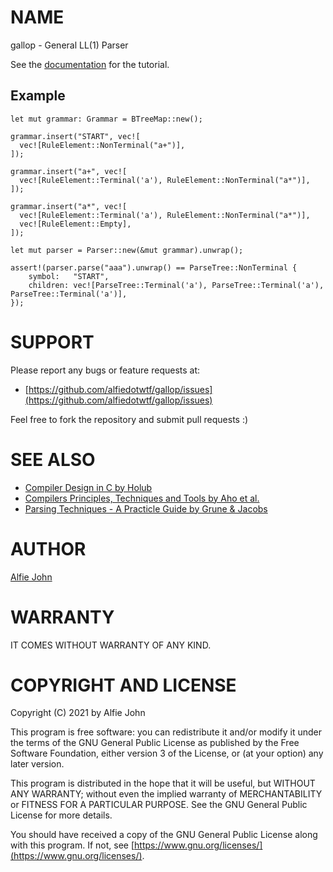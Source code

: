 # NAME

gallop - General LL(1) Parser

See the [documentation](https://docs.rs/gallop/) for the tutorial.

## Example

    let mut grammar: Grammar = BTreeMap::new();

    grammar.insert("START", vec![
      vec![RuleElement::NonTerminal("a+")],
    ]);

    grammar.insert("a+", vec![
      vec![RuleElement::Terminal('a'), RuleElement::NonTerminal("a*")],
    ]);

    grammar.insert("a*", vec![
      vec![RuleElement::Terminal('a'), RuleElement::NonTerminal("a*")],
      vec![RuleElement::Empty],
    ]);

    let mut parser = Parser::new(&mut grammar).unwrap();

    assert!(parser.parse("aaa").unwrap() == ParseTree::NonTerminal {
        symbol:   "START",
        children: vec![ParseTree::Terminal('a'), ParseTree::Terminal('a'), ParseTree::Terminal('a')],
    });

# SUPPORT

Please report any bugs or feature requests at:

* [https://github.com/alfiedotwtf/gallop/issues](https://github.com/alfiedotwtf/gallop/issues)

Feel free to fork the repository and submit pull requests :)

# SEE ALSO

* [Compiler Design in C by Holub](https://www.amazon.com/Compiler-Design-C-Prentice-Hall-software/dp/0131550454)
* [Compilers Principles, Techniques and Tools by Aho et al.](https://www.amazon.com/Compilers-Principles-Techniques-Tools-2nd/dp/0321486811)
* [Parsing Techniques - A Practicle Guide by Grune & Jacobs](https://www.amazon.com/Parsing-Techniques-Practical-Monographs-Computer/dp/1441919015)

# AUTHOR

[Alfie John](https://www.alfie.wtf)

# WARRANTY

IT COMES WITHOUT WARRANTY OF ANY KIND.

# COPYRIGHT AND LICENSE

Copyright (C) 2021 by Alfie John

This program is free software: you can redistribute it and/or modify it under
the terms of the GNU General Public License as published by the Free Software
Foundation, either version 3 of the License, or (at your option) any later
version.

This program is distributed in the hope that it will be useful, but WITHOUT ANY
WARRANTY; without even the implied warranty of MERCHANTABILITY or FITNESS FOR A
PARTICULAR PURPOSE. See the GNU General Public License for more details.

You should have received a copy of the GNU General Public License along with
this program. If not, see [https://www.gnu.org/licenses/](https://www.gnu.org/licenses/).
